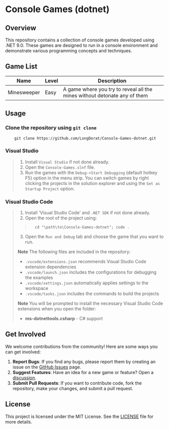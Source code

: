 # Console Games (dotnet)

## Overview

This repository contains a collection of console games developed using .NET 9.0. These games are designed to run in a console environment and demonstrate various programming concepts and techniques.

## Game List

| Name        | Level | Description                                                               |
| ----------- | ----- | ------------------------------------------------------------------------- |
| Minesweeper | Easy  | A game where you try to reveal all the mines without detonate any of them |

## Usage

### Clone the repository using `git clone`

```shell
    git clone https://github.com/LongDorat/Console-Games-dotnet.git
```

### Visual Studio

> 1. Install `Visual Studio` if not done already.
> 2. Open the `Console-Games.slnf` file.
> 3. Run the games with the `Debug->Start Debugging` (default hotkey F5) option in the menu strip. You can switch games by right clicking the projects in the solution explorer and using the `Set as Startup Project` option.

### Visual Studio Code

> 1. Install 'Visual Studio Code' and `.NET SDK` if not done already.
> 2. Open the root of the project using:
>
>> ```shell
>>   cd "\path\to\Console-Games-dotnet"; code .
>> ```
>>
>
> 3. Open the `Run and Debug` tab and choose the game that you want to run.
>
> **Note** The following files are included in the repository:
>
> - `.vscode/extensions.json` recommends Visual Studio Code extension dependencies
> - `.vscode/launch.json` includes the configurations for debugging the examples
> - `.vscode/settings.json` automatically applies settings to the workspace
> - `.vscode/tasks.json` includes the commands to build the projects
>
> **Note** You will be prompted to install the necessary Visual Studio Code extensions when you open the folder:
>
> - **ms-dotnettools.csharp** - C# support

## Get Involved

We welcome contributions from the community! Here are some ways you can get involved:

1. **Report Bugs**: If you find any bugs, please report them by creating an issue on the [GitHub Issues](https://github.com/LongDorat/Console-Games-dotnet/issues/new) page.
2. **Suggest Features**: Have an idea for a new game or feature? Open a [discussion](https://github.com/LongDorat/Console-Games-dotnet/discussions/new/choose).
3. **Submit Pull Requests**: If you want to contribute code, fork the repository, make your changes, and submit a pull request.

## License

This project is licensed under the MIT License. See the [LICENSE](LICENSE) file for more details.
